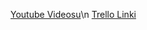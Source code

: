 [Youtube Videosu](https://youtube.com/shorts/MLxLFNl1by0?si=m_zqdwXczwvnP5z6)\n
[Trello Linki](https://trello.com/b/ZArzs78b/ar-oyun-projesi)
